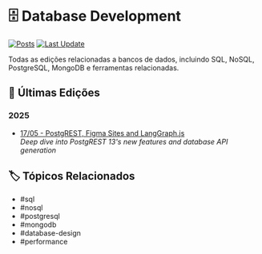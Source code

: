 # 🗄️ Database Development

[![Posts](https://img.shields.io/badge/posts-5+-blue.svg)](#)
[![Last Update](https://img.shields.io/badge/última_atualização-Maio_2025-green.svg)](#)

Todas as edições relacionadas a bancos de dados, incluindo SQL, NoSQL, PostgreSQL, MongoDB e ferramentas relacionadas.

## 📝 Últimas Edições

### 2025

- [17/05 - PostgREST, Figma Sites and LangGraph.js](../2025/full-stack/newsletter-linkedin-17-05-2025.md)  
  _Deep dive into PostgREST 13's new features and database API generation_

## 🏷️ Tópicos Relacionados
- #sql
- #nosql
- #postgresql
- #mongodb
- #database-design
- #performance
